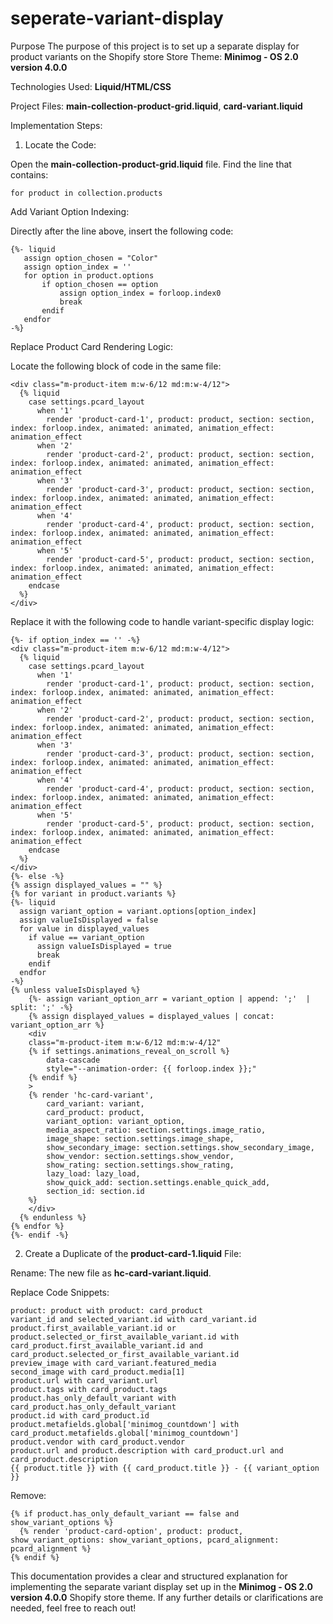 # seperate-variant-display

Purpose
The purpose of this project is to set up a separate display for product variants on the Shopify store
Store Theme: **Minimog - OS 2.0 version 4.0.0**

Technologies Used: **Liquid/HTML/CSS**

Project Files: **main-collection-product-grid.liquid**, **card-variant.liquid**

Implementation Steps:
1. Locate the Code:

Open the **main-collection-product-grid.liquid** file.
Find the line that contains:
```liquid
for product in collection.products
```
Add Variant Option Indexing:

Directly after the line above, insert the following code:
```liquid
{%- liquid
   assign option_chosen = "Color" 
   assign option_index = ''
   for option in product.options
       if option_chosen == option
           assign option_index = forloop.index0 
           break
       endif
   endfor
-%}
```
Replace Product Card Rendering Logic:

Locate the following block of code in the same file:
```liquid
<div class="m-product-item m:w-6/12 md:m:w-4/12">
  {% liquid
    case settings.pcard_layout
      when '1'
        render 'product-card-1', product: product, section: section, index: forloop.index, animated: animated, animation_effect: animation_effect
      when '2'
        render 'product-card-2', product: product, section: section, index: forloop.index, animated: animated, animation_effect: animation_effect
      when '3'
        render 'product-card-3', product: product, section: section, index: forloop.index, animated: animated, animation_effect: animation_effect
      when '4'
        render 'product-card-4', product: product, section: section, index: forloop.index, animated: animated, animation_effect: animation_effect
      when '5'
        render 'product-card-5', product: product, section: section, index: forloop.index, animated: animated, animation_effect: animation_effect
    endcase
  %}
</div>
```
Replace it with the following code to handle variant-specific display logic:
```liquid
{%- if option_index == '' -%}
<div class="m-product-item m:w-6/12 md:m:w-4/12">
  {% liquid
    case settings.pcard_layout
      when '1'
        render 'product-card-1', product: product, section: section, index: forloop.index, animated: animated, animation_effect: animation_effect
      when '2'
        render 'product-card-2', product: product, section: section, index: forloop.index, animated: animated, animation_effect: animation_effect
      when '3'
        render 'product-card-3', product: product, section: section, index: forloop.index, animated: animated, animation_effect: animation_effect
      when '4'
        render 'product-card-4', product: product, section: section, index: forloop.index, animated: animated, animation_effect: animation_effect
      when '5'
        render 'product-card-5', product: product, section: section, index: forloop.index, animated: animated, animation_effect: animation_effect
    endcase
  %}
</div>
{%- else -%}
{% assign displayed_values = "" %}
{% for variant in product.variants %}
{%- liquid
  assign variant_option = variant.options[option_index]
  assign valueIsDisplayed = false
  for value in displayed_values
    if value == variant_option
      assign valueIsDisplayed = true
      break
    endif
  endfor
-%}
{% unless valueIsDisplayed %}
    {%- assign variant_option_arr = variant_option | append: ';'  | split: ';' -%}
    {% assign displayed_values = displayed_values | concat: variant_option_arr %}
    <div
    class="m-product-item m:w-6/12 md:m:w-4/12"
    {% if settings.animations_reveal_on_scroll %}
        data-cascade
        style="--animation-order: {{ forloop.index }};"
    {% endif %}
    >
    {% render 'hc-card-variant',
        card_variant: variant,
        card_product: product,
        variant_option: variant_option,
        media_aspect_ratio: section.settings.image_ratio,
        image_shape: section.settings.image_shape,
        show_secondary_image: section.settings.show_secondary_image,
        show_vendor: section.settings.show_vendor,
        show_rating: section.settings.show_rating,
        lazy_load: lazy_load,
        show_quick_add: section.settings.enable_quick_add,
        section_id: section.id
    %}
    </div>
  {% endunless %}
{% endfor %}
{%- endif -%}
```
2. Create a Duplicate of the **product-card-1.liquid** File:

Rename: The new file as **hc-card-variant.liquid**.

Replace Code Snippets:

```liquid
product: product with product: card_product
variant_id and selected_variant.id with card_variant.id
product.first_available_variant.id or product.selected_or_first_available_variant.id with card_product.first_available_variant.id and card_product.selected_or_first_available_variant.id
preview_image with card_variant.featured_media
second_image with card_product.media[1]
product.url with card_variant.url
product.tags with card_product.tags
product.has_only_default_variant with card_product.has_only_default_variant
product.id with card_product.id
product.metafields.global['minimog_countdown'] with card_product.metafields.global['minimog_countdown']
product.vendor with card_product.vendor
product.url and product.description with card_product.url and card_product.description
{{ product.title }} with {{ card_product.title }} - {{ variant_option }}
```
Remove:

```liquid
{% if product.has_only_default_variant == false and show_variant_options %}
  {% render 'product-card-option', product: product, show_variant_options: show_variant_options, pcard_alignment: pcard_alignment %}
{% endif %}
```
This documentation provides a clear and structured explanation for implementing the separate variant display set up in the **Minimog - OS 2.0 version 4.0.0** Shopify store theme. If any further details or clarifications are needed, feel free to reach out!
